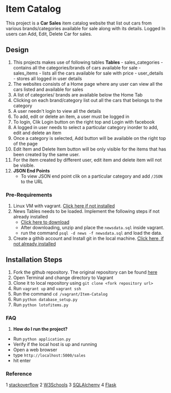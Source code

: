 # Item Catalog

This project is a **Car Sales** item catalog website that list out cars from various brands/categories available for sale along with its details. Logged In users can Add, Edit, Delete Car for sales.
## Design
1. This projects makes use of following tables
    **Tables**
          - sales_categories - contains all the categories/brands of cars available for sale
           - sales_items - lists all the cars available for sale with price
           - user_details - stores all logged in user details
2. The websites consists of a Home page where any user can view all the cars listed and available for sales
3. A list of categories/ brands are available below the Home Tab
4. Clicking on each brand/category list out all the cars that belongs to the category
5. A user needn't login to view all the details
6. To add, edit or delete an item, a user must be logged in
7. To login, Clik Login button on the right top and Login with facebook
8. A logged in user needs to select a particular category inorder to add, edit and delete an item
9. Once a category is selected, Add button will be available on the right top of the page
10. Edit Item and Delete Item button will be only visible for the items that has been created by the same user.
11. For the item created by different user, edit item and delete item will not be visible.
12. **JSON End Points**
    - To view JSON end point clik on a particular category and add `/JSON` to the URL
### Pre-Requirements
1. Linux VM with vagrant. [Click here if not installed](https://classroom.udacity.com/nanodegrees/nd004/parts/8d3e23e1-9ab6-47eb-b4f3-d5dc7ef27bf0/modules/bc51d967-cb21-46f4-90ea-caf73439dc59/lessons/5475ecd6-cfdb-4418-85a2-f2583074c08d/concepts/14c72fe3-e3fe-4959-9c4b-467cf5b7c3a0)
2. News Tables needs to be loaded. Implement the following steps if not already installed
    - [Click here to download](https://d17h27t6h515a5.cloudfront.net/topher/2016/August/57b5f748_newsdata/newsdata.zip)
    - After downloading, unzip and place the `newsdata.sql` inside vagrant.
    - run the command `psql -d news -f newsdata.sql` and load the data.
3. Create a githib account and Install git in the local machine. [Click here, if not already installed](http://product.hubspot.com/blog/git-and-github-tutorial-for-beginners)
## Installation Steps
1. Fork the github repository. The original repository can be found [here](https://github.com/vishyarjun/Item-Catalog.git)
2. Open Terminal and change directory to Vagrant
3. Clone it to local repository using  `git clone <fork repository url>`
6. Run `vagrant up` and `vagrant ssh`
6. Run the command `cd /vagrant/Item-Catalog`
7. Run `python database_setup.py`
8. Run `python lotofitems.py`
### FAQ
1. __How do I run the project?__
 - Run `python application.py`
 - Verify if the local host is up and running
 - Open a web browser
 - type `http://localhost:5000/sales`
 - hit enter

### Reference
1 [stackoverflow](www.stackoverflow.com)
2 [W3Schools](https://www.w3schools.com)
3 [SQLAlchemy](http://docs.sqlalchemy.org/en/latest/)
4 [Flask](http://flask.pocoo.org/docs/0.12/)
